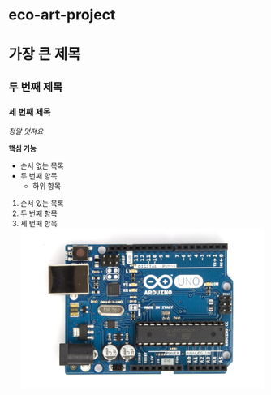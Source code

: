 # eco-art-project
# 가장 큰 제목
## 두 번째  제목
### 세 번째 제목
*정말 멋져요*

**핵심 기능**

- 순서 없는 목록
- 두 번째 항목
  - 하위 항목

1. 순서 있는 목록
2. 두 번째 항목
3. 세 번째 항목
![아두이노](Arduino_Uno_006.jpg)
